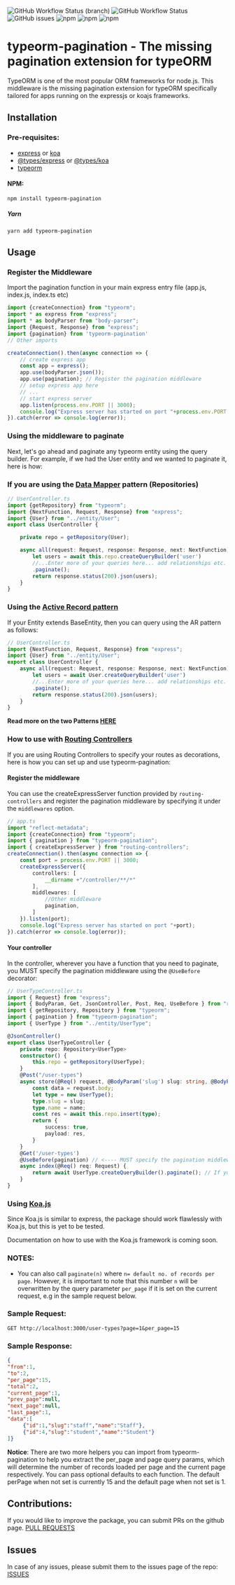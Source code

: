 ![GitHub Workflow Status (branch)](https://img.shields.io/github/workflow/status/savannabits/typeorm-pagination/npm-publish/master?label=npm-publish&style=flat-square)
![GitHub Workflow Status](https://img.shields.io/github/workflow/status/savannabits/typeorm-pagination/TypeORM%20Pagination%20CI?label=CI&style=flat-square)
![GitHub issues](https://img.shields.io/github/issues/savannabits/typeorm-pagination?style=flat-square)
![npm](https://img.shields.io/npm/dw/typeorm-pagination?style=flat-square)
![npm](https://img.shields.io/npm/dm/typeorm-pagination?style=flat-square)
![npm](https://img.shields.io/npm/dy/typeorm-pagination?style=flat-square)

# typeorm-pagination - The missing pagination extension for typeORM

TypeORM is one of the most popular ORM frameworks for node.js. This middleware is the missing pagination extension for typeORM specifically tailored  for apps running on the expressjs or koajs frameworks.

## Installation
### Pre-requisites:
 - [express](https://www.npmjs.com/package/express) or [koa](https://www.npmjs.com/package/koa)
 - [@types/express](https://www.npmjs.com/package/@types/express) or [@types/koa](https://www.npmjs.com/package/@types/koa)
 - [typeorm](https://www.npmjs.com/package/typeorm)

#### NPM:
```
npm install typeorm-pagination
```
##### Yarn
```
yarn add typeorm-pagination
```
## Usage

### Register the Middleware

Import the pagination function in your main express entry file (app.js, index.js, index.ts etc)
```ts
import {createConnection} from "typeorm";
import * as express from "express";
import * as bodyParser from "body-parser";
import {Request, Response} from "express";
import {pagination} from 'typeorm-pagination'
// Other imports

createConnection().then(async connection => {
    // create express app
    const app = express();
    app.use(bodyParser.json());
    app.use(pagination); // Register the pagination middleware
    // setup express app here
    // ...
    // start express server
    app.listen(process.env.PORT || 3000);
    console.log("Express server has started on port "+process.env.PORT||3000);
}).catch(error => console.log(error));

```
### Using the middleware to paginate

Next, let's go ahead and paginate any typeorm entity using the query builder. For example, if we had the User entity and we wanted to paginate it, here is how:

### If you are using the [Data Mapper](https://typeorm.io/#/active-record-data-mapper/what-is-the-data-mapper-pattern) pattern (Repositories)
```ts
// UserController.ts
import {getRepository} from "typeorm";
import {NextFunction, Request, Response} from "express";
import {User} from "../entity/User";
export class UserController {

    private repo = getRepository(User);

    async all(request: Request, response: Response, next: NextFunction) {
        let users = await this.repo.createQueryBuilder('user')
        //...Enter more of your queries here... add relationships etc. THEN:
        .paginate();
        return response.status(200).json(users);
    }
}
```

### Using the [Active Record pattern](https://typeorm.io/#/active-record-data-mapper/what-is-the-active-record-pattern)
If your Entity extends BaseEntity, then you can query using the AR pattern as follows:

```ts
// UserController.ts
import {NextFunction, Request, Response} from "express";
import {User} from "../entity/User";
export class UserController {
    async all(request: Request, response: Response, next: NextFunction) {
        let users = await User.createQueryBuilder('user')
        //...Enter more of your queries here... add relationships etc. THEN:
        .paginate();
        return response.status(200).json(users);
    }
}
```
**Read more on the two Patterns [HERE](https://typeorm.io/#/active-record-data-mapper)**

### How to use with [Routing Controllers](https://github.com/typestack/routing-controllers)
If you are using Routing Controllers to specify your routes as decorations, here is how you can set up and use typeorm-pagination:
#### Register the middleware

You can use the createExpressServer function provided by `routing-controllers` and register the pagination middleware by specifying it under the `middlewares` option.
```ts
// app.ts
import "reflect-metadata";
import {createConnection} from "typeorm";
import { pagination } from "typeorm-pagination";
import { createExpressServer } from "routing-controllers";
createConnection().then(async connection => {
    const port = process.env.PORT || 3000;
    createExpressServer({
        controllers: [
            __dirname +"/controller/**/*"
        ],
        middlewares: [
            //Other middleware
            pagination,
        ]
    }).listen(port);
    console.log("Express server has started on port "+port);
}).catch(error => console.log(error));
```
#### Your controller

In the controller, wherever you have a function that you need to paginate, you MUST specify the pagination middleware using the `@UseBefore` decorator:

```ts
// UserTypeController.ts
import { Request} from "express";
import { BodyParam, Get, JsonController, Post, Req, UseBefore } from "routing-controllers";
import { getRepository, Repository } from "typeorm";
import { pagination } from "typeorm-pagination";
import { UserType } from "../entity/UserType";

@JsonController()
export class UserTypeController {
    private repo: Repository<UserType>
    constructor() {
        this.repo = getRepository(UserType);
    }
    @Post("/user-types")
    async store(@Req() request, @BodyParam('slug') slug: string, @BodyParam("name") name: string) {
        const data = request.body;
        let type = new UserType();
        type.slug = slug;
        type.name = name;
        const res = await this.repo.insert(type);
        return {
            success: true,
            payload: res,
        }
    }
    @Get('/user-types')
    @UseBefore(pagination) // <---- MUST specify the pagination middleware here for it to work.
    async index(@Req() req: Request) {
        return await UserType.createQueryBuilder().paginate(); // If you are using the Active Record Pattern
    }
}
```

### Using [Koa.js](https://koajs.com/)
Since Koa.js is similar to express, the package should work flawlessly with Koa.js, but this is yet to be tested.

Documentation on how to use with the Koa.js framework is coming soon.

### NOTES:
- You can also call `paginate(n)` where `n= default no. of records per page`. However, it is important to note that this number `n` will be overwritten by the query parameter `per_page` if it is set on the current request, e.g in the sample request below.

### Sample Request:
```http
GET http://localhost:3000/user-types?page=1&per_page=15
```
### Sample Response:
```json
{
"from":1,
"to":2,
"per_page":15,
"total":2,
"current_page":1,
"prev_page":null,
"next_page":null,
"last_page":1,
"data":[
     {"id":1,"slug":"staff","name":"Staff"},
     {"id":4,"slug":"student","name":"Student"}
]}
```

__Notice__: There are two more helpers you can import from typeorm-pagination to help you extract the per_page and page query params, which will determine the number of records loaded per page and the current page respectively. You can pass optional defaults to each function. The default perPage when not set is currently 15 and the default page when not set is 1.

## Contributions: 
If you would like to improve the package, you can submit PRs on the github page.
[PULL REQUESTS](https://github.com/savannabits/typeorm-pagination/pulls)
## Issues
In case of any issues, please submit them to the issues page of the repo: 
[ISSUES](https://github.com/savannabits/typeorm-pagination/issues)
